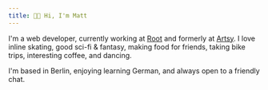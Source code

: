 ```yaml
---
title: 👋🏻 Hi, I'm Matt
---
```


I'm a web developer, currently working at [Root](https://rootglobal.io) and formerly at [Artsy](https://artsy.net). I love inline skating, good sci-fi & fantasy, making food for friends, taking bike trips, interesting coffee, and dancing.

I'm based in Berlin, enjoying learning German, and always open to a friendly chat.
